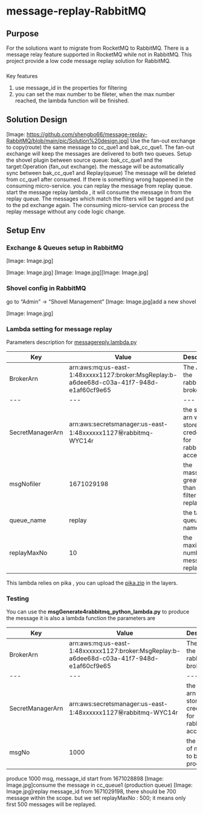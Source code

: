 # message-replay-RabbitMQ



## Purpose

For the solutions want to migrate from RocketMQ to RabbitMQ. There is a message relay feature supported in RocketMQ while not in RabbitMQ. This project provide a low code message replay solution for RabbitMQ.

### 
Key features

1. use message_id in the properties for filtering
2. you can set the max number to be fileter, when the max number reached, the lambda function will be finished.

## Solution Design

[Image: https://github.com/shengbo66/message-replay-RabbitMQ/blob/main/pic/Solution%20design.jpg]
Use the fan-out exchange to copy(route) the same message to cc_que1 and bak_cc_que1. The fan-out exchange will keep the messages are delivered to both two queues.
Setup the shovel plugin between source queue: bak_cc_que1 and the target:Operation (fan_out exchange). the message will be automatically sync between bak_cc_que1 and Replay(queue)
The message will be deleted from cc_que1 after consumed. If there is something wrong happened in the consuming micro-service. you can replay the message from replay queue. start the message replay lambda , it will consume the message in from the replay queue. The messages which match the filters will be tagged and put to the pd exchange again. The consuming micro-service can process the replay message without any code logic change. 


## Setup Env

### Exchange & Queues setup in RabbitMQ


[Image: Image.jpg]

[Image: Image.jpg]
[Image: Image.jpg][Image: Image.jpg]
### Shovel config in RabbitMQ

go to “Admin” → “Shovel Management”
[Image: Image.jpg]add a new shovel


[Image: Image.jpg]

### Lambda setting for message replay

Parameters description for [messagereply.lambda.py](https://github.com/shengbo66/message-replay-RabbitMQ/blob/main/messagereply.lambda.py)

|Key	|Value	|Description	|
|---	|---	|---	|
|BrokerArn	|arn:aws:mq:us-east-1:48xxxxx1127:broker:MsgReplay:b-a6dee68d-c03a-41f7-948d-e1af60cf9e65	|The Arn for the rabbitMQ broker	|
|---	|---	|---	|
|SecretManagerArn	|arn:aws:secretsmanager:us-east-1:48xxxxxx1127:secret:rabbitmq-WYC14r	|the secrets arn which store the credential for rabbitMQ accessing	|
|msgNofiler	|1671029198	|the massgeNo greater than this filter will be replayed	|
|queue_name	|replay	|the target queue name	|
|replayMaxNo	|10	|the maximum number of message replayed	|

This lambda relies on pika , you can upload the [pika.zip](https://github.com/shengbo66/message-replay-RabbitMQ/blob/main/pika.zip) in the layers.


### Testing

You can use the **msgGenerate4rabbitmq_python_lambda.py** to produce the message
it is also a lambda function
the parameters are 

|Key	|Value	|Description	|
|---	|---	|---	|
|BrokerArn	|arn:aws:mq:us-east-1:48xxxxxx1127:broker:MsgReplay:b-a6dee68d-c03a-41f7-948d-e1af60cf9e65	|The Arn for the rabbitMQ broker	|
|---	|---	|---	|
|SecretManagerArn	|arn:aws:secretsmanager:us-east-1:48xxxxxx1127:secret:rabbitmq-WYC14r	|the secrets arn which store the credential for rabbitMQ accessing	|
|msgNo	|1000	|the number of message to be produced	|


produce 1000 msg, message_id start from 1671028898
[Image: Image.jpg]consume the message in cc_queue1 (production queue)
[Image: Image.jpg]replay message_id from 1671029198, there should be 700 message within the scope. but we set replayMaxNo : 500;  it means only first 500 messages will be replayed.

